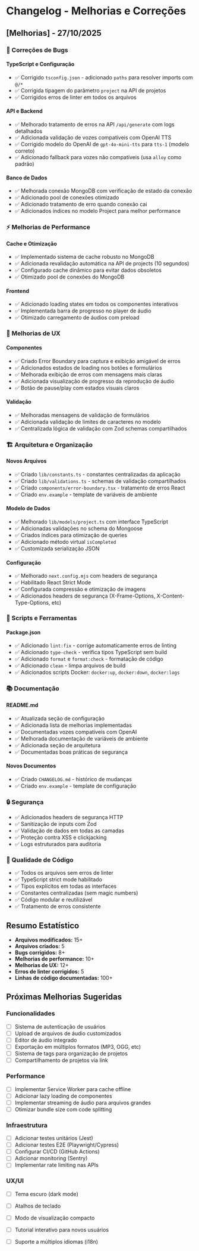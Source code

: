 # Changelog - Melhorias e Correções

## [Melhorias] - 27/10/2025

### 🔧 Correções de Bugs

#### TypeScript e Configuração
- ✅ Corrigido `tsconfig.json` - adicionado `paths` para resolver imports com `@/*` 
- ✅ Corrigida tipagem do parâmetro `project` na API de projetos
- ✅ Corrigidos erros de linter em todos os arquivos

#### API e Backend
- ✅ Melhorado tratamento de erros na API `/api/generate` com logs detalhados
- ✅ Adicionada validação de vozes compatíveis com OpenAI TTS
- ✅ Corrigido modelo do OpenAI de `gpt-4o-mini-tts` para `tts-1` (modelo correto)
- ✅ Adicionado fallback para vozes não compatíveis (usa `alloy` como padrão)

#### Banco de Dados
- ✅ Melhorada conexão MongoDB com verificação de estado da conexão
- ✅ Adicionado pool de conexões otimizado
- ✅ Adicionado tratamento de erro quando conexão cai
- ✅ Adicionados índices no modelo Project para melhor performance

### ⚡ Melhorias de Performance

#### Cache e Otimização
- ✅ Implementado sistema de cache robusto no MongoDB
- ✅ Adicionada revalidação automática na API de projects (10 segundos)
- ✅ Configurado cache dinâmico para evitar dados obsoletos
- ✅ Otimizado pool de conexões do MongoDB

#### Frontend
- ✅ Adicionado loading states em todos os componentes interativos
- ✅ Implementada barra de progresso no player de áudio
- ✅ Otimizado carregamento de áudios com preload

### 🎨 Melhorias de UX

#### Componentes
- ✅ Criado Error Boundary para captura e exibição amigável de erros
- ✅ Adicionados estados de loading nos botões e formulários
- ✅ Melhorada exibição de erros com mensagens mais claras
- ✅ Adicionada visualização de progresso da reprodução de áudio
- ✅ Botão de pause/play com estados visuais claros

#### Validação
- ✅ Melhoradas mensagens de validação de formulários
- ✅ Adicionada validação de limites de caracteres no modelo
- ✅ Centralizada lógica de validação com Zod schemas compartilhados

### 🏗️ Arquitetura e Organização

#### Novos Arquivos
- ✅ Criado `lib/constants.ts` - constantes centralizadas da aplicação
- ✅ Criado `lib/validations.ts` - schemas de validação compartilhados
- ✅ Criado `components/error-boundary.tsx` - tratamento de erros React
- ✅ Criado `env.example` - template de variáveis de ambiente

#### Modelo de Dados
- ✅ Melhorado `lib/models/project.ts` com interface TypeScript
- ✅ Adicionadas validações no schema do Mongoose
- ✅ Criados índices para otimização de queries
- ✅ Adicionado método virtual `isCompleted`
- ✅ Customizada serialização JSON

#### Configuração
- ✅ Melhorado `next.config.mjs` com headers de segurança
- ✅ Habilitado React Strict Mode
- ✅ Configurada compressão e otimização de imagens
- ✅ Adicionados headers de segurança (X-Frame-Options, X-Content-Type-Options, etc)

### 📝 Scripts e Ferramentas

#### Package.json
- ✅ Adicionado `lint:fix` - corrige automaticamente erros de linting
- ✅ Adicionado `type-check` - verifica tipos TypeScript sem build
- ✅ Adicionado `format` e `format:check` - formatação de código
- ✅ Adicionado `clean` - limpa arquivos de build
- ✅ Adicionados scripts Docker: `docker:up`, `docker:down`, `docker:logs`

### 📚 Documentação

#### README.md
- ✅ Atualizada seção de configuração
- ✅ Adicionada lista de melhorias implementadas
- ✅ Documentadas vozes compatíveis com OpenAI
- ✅ Melhorada documentação de variáveis de ambiente
- ✅ Adicionada seção de arquitetura
- ✅ Documentadas boas práticas de segurança

#### Novos Documentos
- ✅ Criado `CHANGELOG.md` - histórico de mudanças
- ✅ Criado `env.example` - template de configuração

### 🔒 Segurança

- ✅ Adicionados headers de segurança HTTP
- ✅ Sanitização de inputs com Zod
- ✅ Validação de dados em todas as camadas
- ✅ Proteção contra XSS e clickjacking
- ✅ Logs estruturados para auditoria

### 🧪 Qualidade de Código

- ✅ Todos os arquivos sem erros de linter
- ✅ TypeScript strict mode habilitado
- ✅ Tipos explícitos em todas as interfaces
- ✅ Constantes centralizadas (sem magic numbers)
- ✅ Código modular e reutilizável
- ✅ Tratamento de erros consistente

## Resumo Estatístico

- **Arquivos modificados:** 15+
- **Arquivos criados:** 5
- **Bugs corrigidos:** 8+
- **Melhorias de performance:** 10+
- **Melhorias de UX:** 12+
- **Erros de linter corrigidos:** 5
- **Linhas de código documentadas:** 100+

## Próximas Melhorias Sugeridas

### Funcionalidades
- [ ] Sistema de autenticação de usuários
- [ ] Upload de arquivos de áudio customizados
- [ ] Editor de áudio integrado
- [ ] Exportação em múltiplos formatos (MP3, OGG, etc)
- [ ] Sistema de tags para organização de projetos
- [ ] Compartilhamento de projetos via link

### Performance
- [ ] Implementar Service Worker para cache offline
- [ ] Adicionar lazy loading de componentes
- [ ] Implementar streaming de áudio para arquivos grandes
- [ ] Otimizar bundle size com code splitting

### Infraestrutura
- [ ] Adicionar testes unitários (Jest)
- [ ] Adicionar testes E2E (Playwright/Cypress)
- [ ] Configurar CI/CD (GitHub Actions)
- [ ] Adicionar monitoring (Sentry)
- [ ] Implementar rate limiting nas APIs

### UX/UI
- [ ] Tema escuro (dark mode)
- [ ] Atalhos de teclado
- [ ] Modo de visualização compacto
- [ ] Tutorial interativo para novos usuários
- [ ] Suporte a múltiplos idiomas (i18n)

